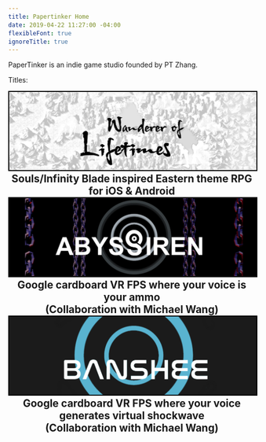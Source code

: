 ```yaml
---
title: Papertinker Home
date: 2019-04-22 11:27:00 -04:00
flexibleFont: true
ignoreTitle: true
---
```


PaperTinker is an indie game studio founded by PT Zhang.

Titles:
<div align="center" style="padding: 0em 0 0em 0;"><a href="/games/lifetimes/"><img style="border: 2px solid black;" src="/images/WandererOfLifetimesBanner3.jpg"></a></div>
<div align="center" style="padding: 0em 0 0em 0; font-size: 1.5em; font-weight: bold;">Souls/Infinity Blade inspired Eastern theme RPG for iOS & Android</div>

<div align="center" style="padding: 0em 0 0em 0;"><a href="/games/abyssiren/"><img style="border: 2px solid black;" src="/images/AbyssirenBanner.png"></a></div>
<div align="center" style="padding: 0em 0 0em 0; font-size: 1.5em; font-weight: bold;">Google cardboard VR FPS where your voice is your ammo
<br>
(Collaboration with Michael Wang)</div>

<div align="center" style="padding: 0em 0 0em 0;"><a href="/games/banshee/"><img style="border: 2px solid black;" src="/images/BansheeBanner.png"></a></div>
<div align="center" style="padding: 0em 0 0em 0; font-size: 1.5em; font-weight: bold;">Google cardboard VR FPS where your voice generates virtual shockwave
<br>
(Collaboration with Michael Wang)</div>